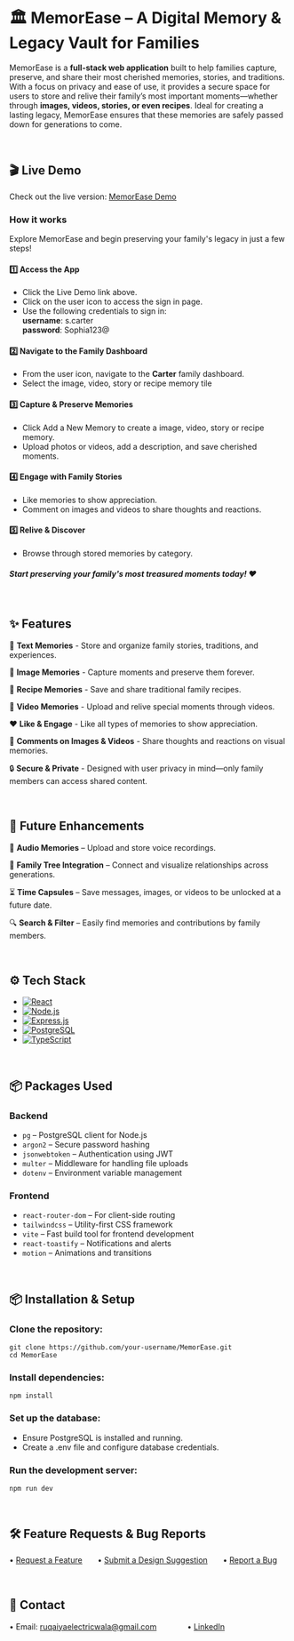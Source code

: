 

# 🏛️ MemorEase – A Digital Memory & Legacy Vault for Families

MemorEase is a **full-stack web application** built to help families capture, preserve, and share their most cherished memories, stories, and traditions. With a focus on privacy and ease of use, it provides a secure space for users to store and relive their family’s most important moments—whether through **images, videos, stories, or even recipes**. Ideal for creating a lasting legacy, MemorEase ensures that these memories are safely passed down for generations to come.

&nbsp;
## 🎬 Live Demo
Check out the live version: [MemorEase Demo](http://ec2-18-119-39-165.us-east-2.compute.amazonaws.com/)

### How it works
Explore MemorEase and begin preserving your family's legacy in just a few steps!

#### 1️⃣ Access the App
- Click the Live Demo link above.
- Click on the user icon to access the sign in page.
- Use the following credentials to sign in: \
    **username**: s.carter \
    **password**: Sophia123@

#### 2️⃣ Navigate to the Family Dashboard
- From the user icon, navigate to the **Carter** family dashboard.
- Select the image, video, story or recipe memory tile

#### 3️⃣ Capture & Preserve Memories
- Click Add a New Memory to create a image, video, story or recipe memory.
- Upload photos or videos, add a description, and save cherished moments.

#### 4️⃣ Engage with Family Stories
- Like memories to show appreciation.
- Comment on images and videos to share thoughts and reactions.

#### 5️⃣ Relive & Discover
- Browse through stored memories by category.

##### Start preserving your family's most treasured moments today! ❤️

&nbsp;
## ✨ Features
📖 **Text Memories** - Store and organize family stories, traditions, and experiences.

📸 **Image Memories** - Capture moments and preserve them forever.

🍲 **Recipe Memories** - Save and share traditional family recipes.

🎥 **Video Memories** - Upload and relive special moments through videos.

❤️ **Like & Engage** - Like all types of memories to show appreciation.

💬 **Comments on Images & Videos** - Share thoughts and reactions on visual memories.

🔒 **Secure & Private** - Designed with user privacy in mind—only family members can access shared content.

&nbsp;
## 🚀 Future Enhancements
🎵 **Audio Memories** – Upload and store voice recordings.

🌳 **Family Tree Integration** – Connect and visualize relationships across generations.

⏳ **Time Capsules** – Save messages, images, or videos to be unlocked at a future date.

🔍 **Search & Filter** – Easily find memories and contributions by family members.

&nbsp;
## ⚙️ Tech Stack
- [![React][react-img]](https://react.dev/)
- [![Node.js][nodejs-img]](https://nodejs.org/)
- [![Express.js][express-img]](https://expressjs.com/)
- [![PostgreSQL][postgres-img]](https://www.postgresql.org/)
- [![TypeScript][typescript-img]](https://www.typescriptlang.org/)

<!-- Image References -->
[react-img]: https://img.shields.io/badge/React-000?style=for-the-badge&logo=react&logoColor=61DAFB
[nodejs-img]: https://img.shields.io/badge/Node.js-68A063?style=for-the-badge&logo=node.js&logoColor=white
[express-img]: https://img.shields.io/badge/Express.js-444?style=for-the-badge&logo=express&logoColor=white
[postgres-img]: https://img.shields.io/badge/PostgreSQL-336791?style=for-the-badge&logo=postgresql&logoColor=white
[typescript-img]: https://img.shields.io/badge/TypeScript-3178C6?style=for-the-badge&logo=typescript&logoColor=white

&nbsp;
## 📦 Packages Used
### Backend
- `pg` – PostgreSQL client for Node.js
- `argon2` – Secure password hashing
- `jsonwebtoken` – Authentication using JWT
- `multer` – Middleware for handling file uploads
- `dotenv` – Environment variable management

### Frontend
- `react-router-dom` – For client-side routing
- `tailwindcss` – Utility-first CSS framework
- `vite` – Fast build tool for frontend development
- `react-toastify` – Notifications and alerts
- `motion` – Animations and transitions

&nbsp;
## 📦 Installation & Setup
### Clone the repository:
```
git clone https://github.com/your-username/MemorEase.git
cd MemorEase
```

### Install dependencies:
```
npm install
```

### Set up the database:
- Ensure PostgreSQL is installed and running.
- Create a .env file and configure database credentials.

### Run the development server:
```
npm run dev
```

&nbsp;
## 🛠 Feature Requests & Bug Reports
• [Request a Feature](https://github.com/ruqaiyae/MemorEase/issues/new?template=new-feature.md) 
&nbsp;&nbsp;&nbsp;&nbsp;&nbsp;&nbsp;• [Submit a Design Suggestion](https://github.com/ruqaiyae/MemorEase/issues/new?template=design-update.md) 
&nbsp;&nbsp;&nbsp;&nbsp;&nbsp;&nbsp;• [Report a Bug](https://github.com/ruqaiyae/MemorEase/issues/new?template=bug-fix.md)

&nbsp;
## 📩 Contact
• Email: ruqaiyaelectricwala@gmail.com &nbsp;&nbsp;&nbsp;&nbsp;&nbsp;&nbsp;&nbsp;&nbsp;&nbsp;&nbsp;&nbsp;&nbsp;
• [LinkedIn](https://www.linkedin.com/in/ruqaiya-electricwala")

&nbsp;

